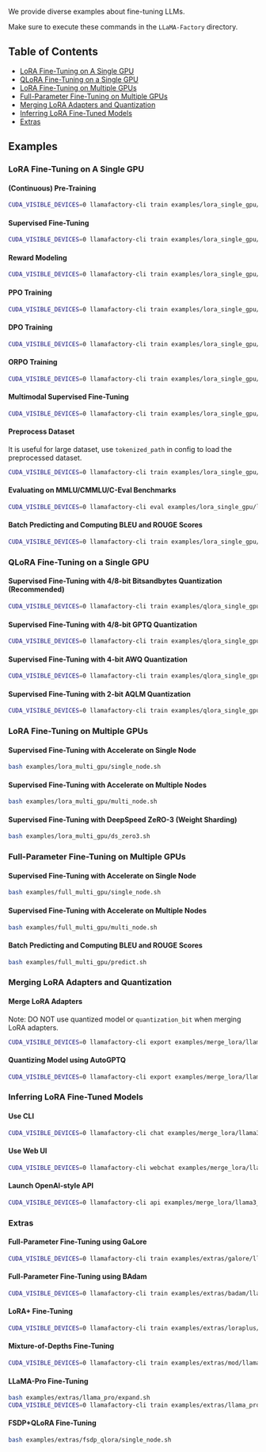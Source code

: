 We provide diverse examples about fine-tuning LLMs.

Make sure to execute these commands in the `LLaMA-Factory` directory.

## Table of Contents

- [LoRA Fine-Tuning on A Single GPU](#lora-fine-tuning-on-a-single-gpu)
- [QLoRA Fine-Tuning on a Single GPU](#qlora-fine-tuning-on-a-single-gpu)
- [LoRA Fine-Tuning on Multiple GPUs](#lora-fine-tuning-on-multiple-gpus)
- [Full-Parameter Fine-Tuning on Multiple GPUs](#full-parameter-fine-tuning-on-multiple-gpus)
- [Merging LoRA Adapters and Quantization](#merging-lora-adapters-and-quantization)
- [Inferring LoRA Fine-Tuned Models](#inferring-lora-fine-tuned-models)
- [Extras](#extras)

## Examples

### LoRA Fine-Tuning on A Single GPU

#### (Continuous) Pre-Training

```bash
CUDA_VISIBLE_DEVICES=0 llamafactory-cli train examples/lora_single_gpu/llama3_lora_pretrain.yaml
```

#### Supervised Fine-Tuning

```bash
CUDA_VISIBLE_DEVICES=0 llamafactory-cli train examples/lora_single_gpu/llama3_lora_sft.yaml
```

#### Reward Modeling

```bash
CUDA_VISIBLE_DEVICES=0 llamafactory-cli train examples/lora_single_gpu/llama3_lora_reward.yaml
```

#### PPO Training

```bash
CUDA_VISIBLE_DEVICES=0 llamafactory-cli train examples/lora_single_gpu/llama3_lora_ppo.yaml
```

#### DPO Training

```bash
CUDA_VISIBLE_DEVICES=0 llamafactory-cli train examples/lora_single_gpu/llama3_lora_dpo.yaml
```

#### ORPO Training

```bash
CUDA_VISIBLE_DEVICES=0 llamafactory-cli train examples/lora_single_gpu/llama3_lora_orpo.yaml
```

#### Multimodal Supervised Fine-Tuning

```bash
CUDA_VISIBLE_DEVICES=0 llamafactory-cli train examples/lora_single_gpu/llava1_5_lora_sft.yaml
```

#### Preprocess Dataset

It is useful for large dataset, use `tokenized_path` in config to load the preprocessed dataset.

```bash
CUDA_VISIBLE_DEVICES=0 llamafactory-cli train examples/lora_single_gpu/llama3_preprocess.yaml
```

#### Evaluating on MMLU/CMMLU/C-Eval Benchmarks

```bash
CUDA_VISIBLE_DEVICES=0 llamafactory-cli eval examples/lora_single_gpu/llama3_lora_eval.yaml
```

#### Batch Predicting and Computing BLEU and ROUGE Scores

```bash
CUDA_VISIBLE_DEVICES=0 llamafactory-cli train examples/lora_single_gpu/llama3_lora_predict.yaml
```

### QLoRA Fine-Tuning on a Single GPU

#### Supervised Fine-Tuning with 4/8-bit Bitsandbytes Quantization (Recommended)

```bash
CUDA_VISIBLE_DEVICES=0 llamafactory-cli train examples/qlora_single_gpu/exp1.yaml
```

#### Supervised Fine-Tuning with 4/8-bit GPTQ Quantization

```bash
CUDA_VISIBLE_DEVICES=0 llamafactory-cli train examples/qlora_single_gpu/llama3_lora_sft_gptq.yaml
```

#### Supervised Fine-Tuning with 4-bit AWQ Quantization

```bash
CUDA_VISIBLE_DEVICES=0 llamafactory-cli train examples/qlora_single_gpu/llama3_lora_sft_awq.yaml
```

#### Supervised Fine-Tuning with 2-bit AQLM Quantization

```bash
CUDA_VISIBLE_DEVICES=0 llamafactory-cli train examples/qlora_single_gpu/llama3_lora_sft_aqlm.yaml
```

### LoRA Fine-Tuning on Multiple GPUs

#### Supervised Fine-Tuning with Accelerate on Single Node

```bash
bash examples/lora_multi_gpu/single_node.sh
```

#### Supervised Fine-Tuning with Accelerate on Multiple Nodes

```bash
bash examples/lora_multi_gpu/multi_node.sh
```

#### Supervised Fine-Tuning with DeepSpeed ZeRO-3 (Weight Sharding)

```bash
bash examples/lora_multi_gpu/ds_zero3.sh
```

### Full-Parameter Fine-Tuning on Multiple GPUs

#### Supervised Fine-Tuning with Accelerate on Single Node

```bash
bash examples/full_multi_gpu/single_node.sh
```

#### Supervised Fine-Tuning with Accelerate on Multiple Nodes

```bash
bash examples/full_multi_gpu/multi_node.sh
```

#### Batch Predicting and Computing BLEU and ROUGE Scores

```bash
bash examples/full_multi_gpu/predict.sh
```

### Merging LoRA Adapters and Quantization

#### Merge LoRA Adapters

Note: DO NOT use quantized model or `quantization_bit` when merging LoRA adapters.

```bash
CUDA_VISIBLE_DEVICES=0 llamafactory-cli export examples/merge_lora/llama3_lora_sft.yaml
```

#### Quantizing Model using AutoGPTQ

```bash
CUDA_VISIBLE_DEVICES=0 llamafactory-cli export examples/merge_lora/llama3_gptq.yaml
```

### Inferring LoRA Fine-Tuned Models

#### Use CLI

```bash
CUDA_VISIBLE_DEVICES=0 llamafactory-cli chat examples/merge_lora/llama3_lora_sft.yaml
```

#### Use Web UI

```bash
CUDA_VISIBLE_DEVICES=0 llamafactory-cli webchat examples/merge_lora/llama3_lora_sft.yaml
```

#### Launch OpenAI-style API

```bash
CUDA_VISIBLE_DEVICES=0 llamafactory-cli api examples/merge_lora/llama3_lora_sft.yaml
```

### Extras

#### Full-Parameter Fine-Tuning using GaLore

```bash
CUDA_VISIBLE_DEVICES=0 llamafactory-cli train examples/extras/galore/llama3_full_sft.yaml
```

#### Full-Parameter Fine-Tuning using BAdam

```bash
CUDA_VISIBLE_DEVICES=0 llamafactory-cli train examples/extras/badam/llama3_full_sft.yaml
```

#### LoRA+ Fine-Tuning

```bash
CUDA_VISIBLE_DEVICES=0 llamafactory-cli train examples/extras/loraplus/llama3_lora_sft.yaml
```

#### Mixture-of-Depths Fine-Tuning

```bash
CUDA_VISIBLE_DEVICES=0 llamafactory-cli train examples/extras/mod/llama3_full_sft.yaml
```

#### LLaMA-Pro Fine-Tuning

```bash
bash examples/extras/llama_pro/expand.sh
CUDA_VISIBLE_DEVICES=0 llamafactory-cli train examples/extras/llama_pro/llama3_freeze_sft.yaml
```

#### FSDP+QLoRA Fine-Tuning

```bash
bash examples/extras/fsdp_qlora/single_node.sh
```
